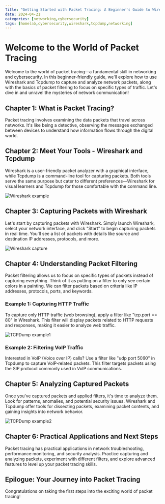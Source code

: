 ```yaml
---
Title: "Getting Started with Packet Tracing: A Beginner's Guide to Wireshark, Tcpdump, and Packet Filtering"
date: 2024-04-21
categories: [networking,cybersecurity]
tags: [homelab,cybersecurity,wireshark,tcpdump,networking]
---
```


# Welcome to the World of Packet Tracing

Welcome to the world of packet tracing—a fundamental skill in networking and cybersecurity. In this beginner-friendly guide, we'll explore how to use Wireshark and Tcpdump to capture and analyze network packets, along with the basics of packet filtering to focus on specific types of traffic. Let's dive in and unravel the mysteries of network communication!

## Chapter 1: What is Packet Tracing?

Packet tracing involves examining the data packets that travel across networks. It's like being a detective, observing the messages exchanged between devices to understand how information flows through the digital world.

## Chapter 2: Meet Your Tools - Wireshark and Tcpdump

Wireshark is a user-friendly packet analyzer with a graphical interface, while Tcpdump is a command-line tool for capturing packets. Both tools serve the same purpose but cater to different preferences—Wireshark for visual learners and Tcpdump for those comfortable with the command line.


![Wireshark example](https://i.imgur.com/wrrtbsk.jpg)


## Chapter 3: Capturing Packets with Wireshark

Let's start by capturing packets with Wireshark. Simply launch Wireshark, select your network interface, and click "Start" to begin capturing packets in real time. You'll see a list of packets with details like source and destination IP addresses, protocols, and more.


![Wireshark capture](https://i.imgur.com/5yMryl6.jpg)


## Chapter 4: Understanding Packet Filtering

Packet filtering allows us to focus on specific types of packets instead of capturing everything. Think of it as putting on a filter to only see certain colors in a painting. We can filter packets based on criteria like IP addresses, protocols, ports, and keywords.

### Example 1: Capturing HTTP Traffic

To capture only HTTP traffic (web browsing), apply a filter like "tcp.port == 80" in Wireshark. This filter will display packets related to HTTP requests and responses, making it easier to analyze web traffic.


![TCPDump example1](https://i.imgur.com/I0xmX0d.jpg)


### Example 2: Filtering VoIP Traffic

Interested in VoIP (Voice over IP) calls? Use a filter like "udp port 5060" in Tcpdump to capture VoIP-related packets. This filter targets packets using the SIP protocol commonly used in VoIP communications.

## Chapter 5: Analyzing Captured Packets

Once you've captured packets and applied filters, it's time to analyze them. Look for patterns, anomalies, and potential security issues. Wireshark and Tcpdump offer tools for dissecting packets, examining packet contents, and gaining insights into network behavior.


![TCPDump example2](https://i.imgur.com/CrZieLH.jpg)


## Chapter 6: Practical Applications and Next Steps

Packet tracing has practical applications in network troubleshooting, performance monitoring, and security analysis. Practice capturing and analyzing packets, experiment with different filters, and explore advanced features to level up your packet tracing skills.

## Epilogue: Your Journey into Packet Tracing

Congratulations on taking the first steps into the exciting world of packet tracing!
